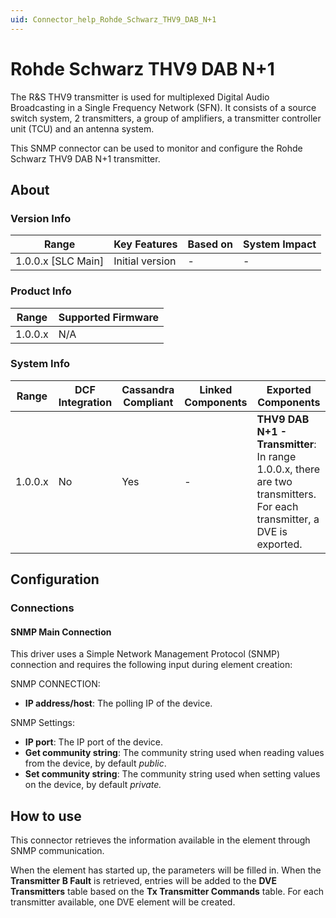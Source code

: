 ```yaml
---
uid: Connector_help_Rohde_Schwarz_THV9_DAB_N+1
---
```


# Rohde Schwarz THV9 DAB N+1

The R&S THV9 transmitter is used for multiplexed Digital Audio Broadcasting in a Single Frequency Network (SFN). It consists of a source switch system, 2 transmitters, a group of amplifiers, a transmitter controller unit (TCU) and an antenna system.

This SNMP connector can be used to monitor and configure the Rohde Schwarz THV9 DAB N+1 transmitter.

## About

### Version Info

| **Range**            | **Key Features** | **Based on** | **System Impact** |
|----------------------|------------------|--------------|-------------------|
| 1.0.0.x \[SLC Main\] | Initial version  | \-           | \-                |

### Product Info

| **Range** | **Supported Firmware** |
|-----------|------------------------|
| 1.0.0.x   | N/A                    |

### System Info

| **Range** | **DCF Integration** | **Cassandra Compliant** | **Linked Components** | **Exported Components**                                                                                                |
|-----------|---------------------|-------------------------|-----------------------|------------------------------------------------------------------------------------------------------------------------|
| 1.0.0.x   | No                  | Yes                     | \-                    | **THV9 DAB N+1 - Transmitter**: In range 1.0.0.x, there are two transmitters. For each transmitter, a DVE is exported. |

## Configuration

### Connections

#### SNMP Main Connection

This driver uses a Simple Network Management Protocol (SNMP) connection and requires the following input during element creation:

SNMP CONNECTION:

- **IP address/host**: The polling IP of the device.

SNMP Settings:

- **IP port**: The IP port of the device.
- **Get community string**: The community string used when reading values from the device, by default *public*.
- **Set community string**: The community string used when setting values on the device, by default *private.*

## How to use

This connector retrieves the information available in the element through SNMP communication.

When the element has started up, the parameters will be filled in. When the **Transmitter B Fault** is retrieved, entries will be added to the **DVE Transmitters** table based on the **Tx Transmitter Commands** table. For each transmitter available, one DVE element will be created.

